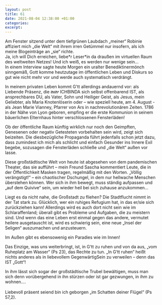 ```yaml
---
layout: post
title: 61
date: 2021-08-04 12:38:00 +01:00
categories: 
excerpt: 
---
```


Am Fenster sitzend unter dem tiefgrünen Laubdach „meiner“ Robinie affiziert mich „die Welt“ mit ihrem irren Getümmel nur insofern, als ich meine Blogeinträge an „sie“ richte.\
Ja, ich will Dich erreichen, liebe\*r Leser\*in da draußen im virtuellen Raum des weltweiten Netzes! Und ich weiß, es werden nur wenige sein…\
In einem Interview sagte heute Morgen ein uralter Benediktinermönch sinngemäß, Gott komme heutzutage im öffentlichen Leben und Diskurs so gut wie nicht mehr vor und werde auch systematisch verdrängt.

In meinem privaten Leben kommt G’tt allerdings andauernd vor: als Liebende Präsenz, die **יהוה** ICHBINDA sich selbst offenbarend IST, als ansprechbares DU, als Vater, Sohn und Heiliger Geist, als Jesus, mein Geliebter, als Maria Knotenlöserin oder – wie speziell heute, am 4. August - als Jean Marie Vianney, Pfarrer von Ars in nachrevolutionären Zeiten. 1786 in der Nähe von Lyon geboren, empfing er die erste Kommunion in seinem bäuerlichen Elternhaus hinter verschlossenen Fensterläden!

Ob der öffentliche Raum künftig wirklich nur noch den Geimpften, Genesenen oder negativ Getesteten vorbehalten sein wird, zeigt sich beizeiten. Die diesbezügliche Propaganda führt jedenfalls schon jetzt dazu, dass zumindest ich mich als schlicht und einfach Gesunder ins Innere Exil begebe, sozusagen die Fensterläden schließe und „die Welt“ außen vor lasse.

Diese großstädtische Welt von heute ist abgesehen von dem pandemischen Theater, das sie aufführt – mein Freund Sascha kommentiert Leute, die in der Öffentlichkeit Masken tragen, regelmäßig mit den Worten. „Völlig verängstigt!“ – ein chaotischer Dschungel, in dem nur hellwache Menschen überstehen können. Wer sich in ihm bewegt, muss ständig aufpassen und „auf dem Quivive“ sein, um wieder heil bei sich zuhause anzukommen…

Liegt es da nicht nahe, die Großstadt zu fliehen? Die Stadtflucht nimmt in der Tat stark zu. Glücklich, wer ein ruhiges Refugium hat, in das er/sie sich zurückziehen kann! Allerdings wird es auch dort nicht sein wie im Schlaraffenland; überall gibt es Probleme und Aufgaben, die zu meistern sind. Und wenn das eine Leben erst einmal gegen das andere, vermutet heilere ausgetauscht ist, wird es schwierig sein, eine neue „Insel der Seligen“ auszumachen und anzusteuern.

Im Außen gibt es ebensowenig ein Paradies wie im Innen!

Das Einzige, was uns weiterbringt, ist, in G‘tt zu ruhen und von da aus, „vom Ruheplatz am Wasser“ (Ps 23), das Rechte zu tun. „In G‘tt ruhen“ heißt nichts anderes als in liebevollem GegenwärtigSein zu verweilen – denn das IST „Gott“!

In ihm lässt sich sogar der großstädtische Trubel bewältigen, muss man sich denn vorübergehend in ihn stürzen oder ist gar gezwungen, in ihm zu wohnen….
\
\
Liebevoll präsent seiend bin ich geborgen „im Schatten deiner Flügel“ (Ps 57,2).
